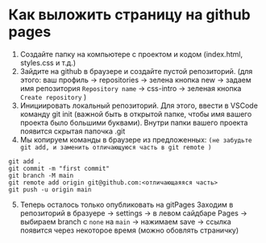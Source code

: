 # Как выложить страницу на github pages

1. Создайте папку на компьютере с проектом и кодом (index.html, styles.css и т.д.)
2. Зайдите на github в браузере и создайте пустой репозиторий.
(для этого: ваш профиль -> repositories -> зелена кнопка new
-> задаем имя репозитория `Repository name` ->
css-intro -> зеленая кнопка `Create repository`
)
3. Инициировать локальный репозиторий. Для этого, ввести в VSCode команду git init (важной быть в открытой папке, чтобы имя вашего проекта было большими буквами). Внутри папки вашего проекта появится скрытая папочка .git
4. Мы копируем команды в браузере из предложенных:
``(не забудьте git add, и заменить отличающуюся часть в git remote )``
```
git add .
git commit -m "first commit"
git branch -M main
git remote add origin git@github.com:<отличающаяяся часть>
git push -u origin main
```

5. Теперь осталось только опубликовать на gitPages
Заходим в репозиторий в бразуере -> settings ->
в левом сайдбаре Pages -> выбираем branch с `none` на `main` -> нажимаем save -> ссылка появится через некоторое время (можно обовлять страничку)